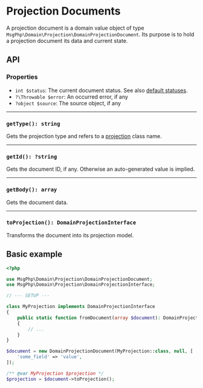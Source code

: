 # Projection Documents

A projection document is a domain value object of type `MsgPhp\Domain\Projection\DomainProjectionDocument`. Its purpose
is to hold a projection document its data and current state.

## API

### Properties

- `int $status`: The current document status. See also [default statuses][api-statuses].
- `?\Throwable $error`: An occurred error, if any
- `?object $source`: The source object, if any

---

### `getType(): string`

Gets the projection type and refers to a [projection](models.md) class name.

---

### `getId(): ?string`

Gets the document ID, if any. Otherwise an auto-generated value is implied.

---

### `getBody(): array`

Gets the document data.

---

### `toProjection(): DomainProjectionInterface`

Transforms the document into its projection model.

## Basic example

```php
<?php

use MsgPhp\Domain\Projection\DomainProjectionDocument;
use MsgPhp\Domain\Projection\DomainProjectionInterface;

// --- SETUP ---

class MyProjection implements DomainProjectionInterface
{
    public static function fromDocument(array $document): DomainProjectionInterface
    {
        // ...
    }
}

$document = new DomainProjectionDocument(MyProjection::class, null, [
    'some_field' => 'value',
]);

/** @var MyProjection $projection */
$projection = $document->toProjection();
```

[api-statuses]: https://msgphp.github.io/api/MsgPhp/Domain/Projection/DomainProjectionDocument.html#page-content
